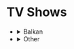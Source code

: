 # TV Shows

<ul>
  <li>
    <details>
      <summary>Balkan</summary>
      <ul>
        <li><a href="https://sr.wikipedia.org/sr-ec/%D0%A1%D1%80%D0%B5%D1%9B%D0%BD%D0%B8_%D1%99%D1%83%D0%B4%D0%B8">
          Срећни Људи (1993 - 1996)
        </a></li>
        <li><a href="https://sr.wikipedia.org/sr-ec/%D0%A0%D0%B0%D1%9A%D0%B5%D0%BD%D0%B8_%D0%BE%D1%80%D0%B0%D0%BE_(%D0%A2%D0%92_%D1%81%D0%B5%D1%80%D0%B8%D1%98%D0%B0)">
          Рањени орао (2008 - 2009)
        </a></li>
      </ul>
    </details>
  </li>
  <li>
    <details>
      <summary>Other</summary>
      <ul>
        <li>
          <a href="https://www.imdb.com/title/tt6487482/">
            Insatiable (2018 - 2019)
          </a>
        </li>
        <li>
          <a href="https://www.imdb.com/title/tt0904208/">
            Californication (2007 - 2014)
          </a>
        </li>
        <li>
          <a href="https://www.imdb.com/title/tt13210838/">
            The Gentleman (2024 - )
          </a>
        </li>
        <li>
          <a href="https://www.imdb.com/title/tt3829868/">
            Looking for Alaska (2019)
          </a>
        </li>
      </ul>
    </details>
  </li>
</ul>
